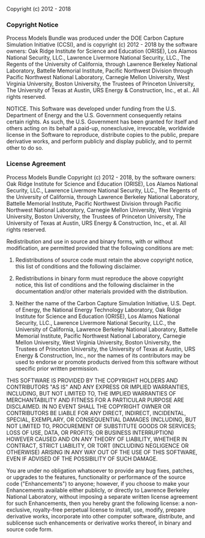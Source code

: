 Copyright (c) 2012 - 2018

### Copyright Notice ###

Process Models Bundle was produced under the DOE Carbon Capture Simulation Initiative (CCSI), and is copyright (c) 2012 - 2018 by the software owners: Oak Ridge Institute for Science and Education (ORISE), Los Alamos National Security, LLC., Lawrence Livermore National Security, LLC., The Regents of the University of California, through Lawrence Berkeley National Laboratory, Battelle Memorial Institute, Pacific Northwest Division through Pacific Northwest National Laboratory, Carnegie Mellon University, West Virginia University, Boston University, the Trustees of Princeton University, The University of Texas at Austin, URS Energy & Construction, Inc., et al..  All rights reserved.

NOTICE.  This Software was developed under funding from the U.S. Department of Energy and the U.S. Government consequently retains certain rights. As such, the U.S. Government has been granted for itself and others acting on its behalf a paid-up, nonexclusive, irrevocable, worldwide license in the Software to reproduce, distribute copies to the public, prepare derivative works, and perform publicly and display publicly, and to permit other to do so.

### License Agreement ###

Process Models Bundle Copyright (c) 2012 - 2018, by the software owners: Oak Ridge Institute for Science and Education (ORISE), Los Alamos National Security, LLC., Lawrence Livermore National Security, LLC., The Regents of the University of California, through Lawrence Berkeley National Laboratory, Battelle Memorial Institute, Pacific Northwest Division through Pacific Northwest National Laboratory, Carnegie Mellon University, West Virginia University, Boston University, the Trustees of Princeton University, The University of Texas at Austin, URS Energy & Construction, Inc.,  et al.  All rights reserved.


Redistribution and use in source and binary forms, with or without modification, are permitted provided that the following conditions are met:

1. Redistributions of source code must retain the above copyright notice, this list of conditions and the following disclaimer.

2. Redistributions in binary form must reproduce the above copyright notice, this list of conditions and the following disclaimer in the documentation and/or other materials provided with the distribution.

3. Neither the name of the Carbon Capture Simulation Initiative, U.S. Dept. of Energy, the National Energy Technology Laboratory, Oak Ridge Institute for Science and Education (ORISE), Los Alamos National Security, LLC.,  Lawrence Livermore National Security, LLC., the University of California, Lawrence Berkeley National Laboratory, Battelle Memorial Institute, Pacific Northwest National Laboratory, Carnegie Mellon University, West Virginia University, Boston University, the Trustees of Princeton University, the University of Texas at Austin, URS Energy & Construction, Inc.,  nor the names of its contributors may be used to endorse or promote products derived from this software without specific prior written permission.

 
THIS SOFTWARE IS PROVIDED BY THE COPYRIGHT HOLDERS AND CONTRIBUTORS "AS IS" AND ANY EXPRESS OR IMPLIED WARRANTIES, INCLUDING, BUT NOT LIMITED TO, THE IMPLIED WARRANTIES OF MERCHANTABILITY AND FITNESS FOR A PARTICULAR PURPOSE ARE DISCLAIMED. IN NO EVENT SHALL THE COPYRIGHT OWNER OR CONTRIBUTORS BE LIABLE FOR ANY DIRECT, INDIRECT, INCIDENTAL, SPECIAL, EXEMPLARY, OR CONSEQUENTIAL DAMAGES (INCLUDING, BUT NOT LIMITED TO, PROCUREMENT OF SUBSTITUTE GOODS OR SERVICES; LOSS OF USE, DATA, OR PROFITS; OR BUSINESS INTERRUPTION) HOWEVER CAUSED AND ON ANY THEORY OF LIABILITY, WHETHER IN CONTRACT, STRICT LIABILITY, OR TORT (INCLUDING NEGLIGENCE OR OTHERWISE) ARISING IN ANY WAY OUT OF THE USE OF THIS SOFTWARE, EVEN IF ADVISED OF THE POSSIBILITY OF SUCH DAMAGE.


You are under no obligation whatsoever to provide any bug fixes, patches, or upgrades to the features, functionality or performance of the source code ("Enhancements") to anyone; however, if you choose to make your Enhancements available either publicly, or directly to Lawrence Berkeley National Laboratory, without imposing a separate written license agreement for such Enhancements, then you hereby grant the following license: a  non-exclusive, royalty-free perpetual license to install, use, modify, prepare derivative works, incorporate into other computer software, distribute, and sublicense such enhancements or derivative works thereof, in binary and source code form.
